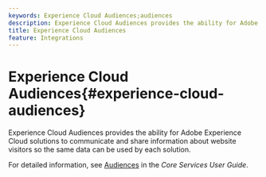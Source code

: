 ```yaml
---
keywords: Experience Cloud Audiences;audiences
description: Experience Cloud Audiences provides the ability for Adobe Experience Cloud solutions to communicate and share information about website visitors so the same data can be used by each solution.
title: Experience Cloud Audiences
feature: Integrations
---
```


# Experience Cloud Audiences{#experience-cloud-audiences}

Experience Cloud Audiences provides the ability for Adobe Experience Cloud solutions to communicate and share information about website visitors so the same data can be used by each solution.

For detailed information, see [Audiences](https://experienceleague.adobe.com/docs/core-services/interface/audiences/audience-library.html) in the *Core Services User Guide*. 
